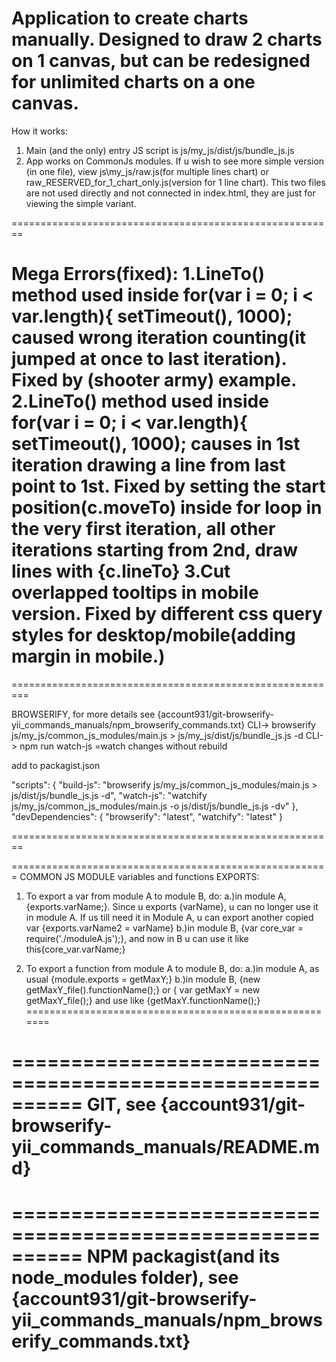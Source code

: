 # Application to create charts manually. Designed to draw 2 charts on 1 canvas, but can be redesigned for unlimited charts on a one canvas.

How it works:
1. Main (and the only) entry JS script is js/my_js/dist/js/bundle_js.js
2. App works on CommonJs modules. If u wish to see more simple version (in one file), view js\my_js/raw.js(for multiple lines chart) 
   or raw_RESERVED_for_1_chart_only.js(version for 1 line chart). 
   This two files are not used directly and not connected in index.html, they are just for viewing the simple variant.
   
  




========================================================

Mega Errors(fixed):
1.LineTo() method used inside for(var i = 0; i < var.length){ setTimeout(), 1000); caused wrong iteration counting(it jumped at once to last iteration). 
Fixed by (shooter army) example.
2.LineTo() method used inside for(var i = 0; i < var.length){ setTimeout(), 1000); causes in 1st iteration drawing a line from last point to 1st.
Fixed by setting the start position(c.moveTo) inside for loop in the very first iteration, all other iterations starting from 2nd, draw lines with {c.lineTo}
3.Cut overlapped tooltips in mobile version. Fixed by different css query styles for desktop/mobile(adding margin in mobile.)
========================================================





=========================================================

BROWSERIFY, for more details see {account931/git-browserify-yii_commands_manuals/npm_browserify_commands.txt}
CLI-> browserify js/my_js/common_js_modules/main.js > js/my_js/dist/js/bundle_js.js -d
CLI-> npm run watch-js    =watch changes without rebuild
                                         
add to packagist.json

 "scripts": {
    "build-js": "browserify js/my_js/common_js_modules/main.js > js/dist/js/bundle_js.js -d",
    "watch-js": "watchify js/my_js/common_js_modules/main.js -o js/dist/js/bundle_js.js -dv"
  },
 "devDependencies": {
    "browserify": "latest",
    "watchify": "latest"
  }

========================================================




=======================================================
COMMON JS MODULE variables and functions EXPORTS:
1. To export a var from module A to module B, do:
  a.)in module A, {exports.varName;}. Since u exports {varName}, u can no longer use it in module A. 
      If us till need it in Module A, u can export another copied var {exports.varName2 = varName}
  b.)in module B, {var core_var = require('./moduleA.js');}, and now in B u can use it like this{core_var.varName;}
  
2. To export a function from module A to module B, do:
  a.)in module A, as usual {module.exports = getMaxY;}
  b.)in module B, {new getMaxY_file().functionName();} or { var getMaxY = new getMaxY_file();} and use like {getMaxY.functionName();}
=======================================================














==========================================================
GIT, see {account931/git-browserify-yii_commands_manuals/README.md}
==========================================================

==========================================================
NPM packagist(and its node_modules folder), see {account931/git-browserify-yii_commands_manuals/npm_browserify_commands.txt}
==========================================================



